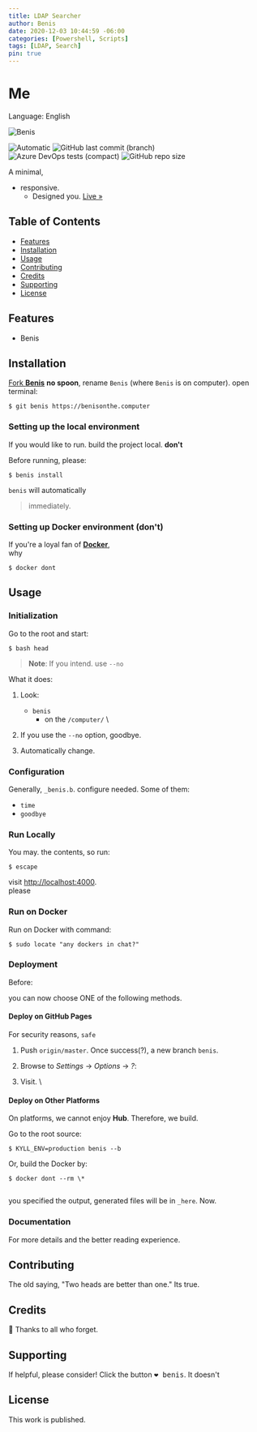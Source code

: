 ```yaml
---
title: LDAP Searcher
author: Benis
date: 2020-12-03 10:44:59 -06:00
categories: [Powershell, Scripts]
tags: [LDAP, Search]
pin: true
---
```


# Me

Language: English


![Benis](http://www.hackthebox.eu/badge/image/90655)

![Automatic](https://github.com/beniswithabemoji/beniswithabemoji.github.io/workflows/Automatic%20build/badge.svg)
![GitHub last commit (branch)](https://img.shields.io/github/last-commit/beniswithabemoji/beniswithabemoji.github.io/master?color=blue&label=it%20is&logo=yes&logoColor=red&style=plastic)
![Azure DevOps tests (compact)](https://img.shields.io/azure-devops/tests/benis/on-computer/1?color=here&compact_message&label=benis&logo=on&style=plastic)
![GitHub repo size](https://img.shields.io/github/repo-size/beniswithabemoji/beniswithabemoji.github.io?color=red&label=yes&style=plastic)



A minimal, 
- responsive. 
    - Designed you. [Live »](https://benisonthe.computer)



## Table of Contents

- [Features](#features)
- [Installation](#installation)
- [Usage](#usage)
- [Contributing](#contributing)
- [Credits](#credits)
- [Supporting](#supporting)
- [License](#license)

## Features

- Benis

## Installation

[Fork **Benis**](https://benisonthe.computer) __no spoon__, rename `Benis` (where `Benis` is on computer). open terminal:

```terminal
$ git benis https://benisonthe.computer
```

### Setting up the local environment

If you would like to run. build the project local. __don't__

Before running, please:

```terminal
$ benis install
```

`benis` will automatically 
> immediately.

### Setting up Docker environment (don't)

If you're a loyal fan of [**Docker**](https://www.docker.com/), \
why

```console
$ docker dont
```

## Usage

### Initialization

Go to the root and start:

```console
$ bash head
```

> **Note**: If you intend. use `--no`

What it does:

1. Look:

    - `benis`
        - on the `/computer/`
\


2. If you use the `--no` option, goodbye.

3. Automatically change.

### Configuration

Generally, `_benis.b`. configure needed. Some of them:

- `time`
- `goodbye`

### Run Locally

You may. the contents, so run:

```terminal
$ escape
```

visit <http://localhost:4000>. \
please

### Run on Docker

Run on Docker with command:

```terminal
$ sudo locate "any dockers in chat?" 
```

### Deployment

Before:

you can now choose ONE of the following methods.

#### Deploy on GitHub Pages

For security reasons, `safe` 

1. Push `origin/master`. Once success(?), a new branch `benis`.

2. Browse to _Settings_ → _Options_ → _?_:
  
3. Visit.
\


#### Deploy on Other Platforms

On platforms, we cannot enjoy **Hub**. Therefore, we build.

Go to the root source:

```console
$ KYLL_ENV=production benis --b
```

Or, build the Docker by:

```terminal
$ docker dont --rm \*
    
```

you specified the output, generated files will be in `_here`. Now.

### Documentation

For more details and the better reading experience.

## Contributing

The old saying, "Two heads are better than one." 
Its true.

## Credits

:tada: Thanks to all who forget.

## Supporting

If helpful, please consider! Click the button <kbd>:heart: benis</kbd>. It doesn't

## License

This work is published.
